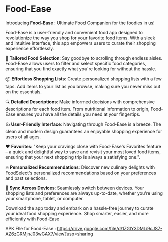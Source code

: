 # Food-Ease
Introducing **Food-Ease** : Ultimate Food Companion for the foodies in us!

Food-Ease is a user-friendly and convenient food app designed to revolutionize the way you shop for your favorite food items. With a sleek and intuitive interface, this app empowers users to curate their shopping experience effortlessly. 

🛒 **Tailored Food Selection**: Say goodbye to scrolling through endless aisles. Food-Ease allows users to filter and select specific food categories, ensuring that you find exactly what you're looking for without the hassle.

📦 **Effortless Shopping Lists**: Create personalized shopping lists with a few taps. Add items to your list as you browse, making sure you never miss out on the essentials.

🔍 **Detailed Descriptions**: Make informed decisions with comprehensive descriptions for each food item. From nutritional information to origin, Food-Ease ensures you have all the details you need at your fingertips.

👍 **User-Friendly Interface**: Navigating through Food-Ease is a breeze. The clean and modern design guarantees an enjoyable shopping experience for users of all ages.

❤️ **Favorites**: "Keep your cravings close with Food-Ease's Favorites feature – a quick and delightful way to save and revisit your most loved food items, ensuring that your next shopping trip is always a satisfying one.".

🔥 **Personalized Recommendations**: Discover new culinary delights with FoodSelect's personalized recommendations based on your preferences and past selections.

📲 **Sync Across Devices**: Seamlessly switch between devices. Your shopping lists and preferences are always up-to-date, whether you're using your smartphone, tablet, or computer.

Download the app today and embark on a hassle-free journey to curate your ideal food shopping experience. Shop smarter, easier, and more efficiently with Food-Ease 

APK FIle for Food-Ease : https://drive.google.com/file/d/1ZGlY3DMLi9cJS7-AZ6zGRMjnJ03wGAX7/view?usp=sharing
